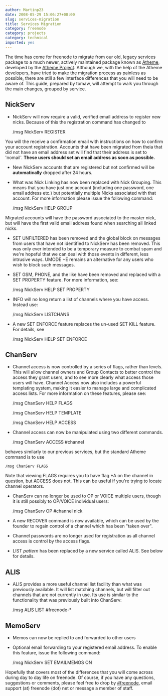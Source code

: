 ```yaml
---
author: Martinp23
date: 2008-05-29 15:06:27+00:00
slug: services-migration
title: Services Migration
category: freenode
category: projects
category: technical
imported: yes
---
```

The time has come for freenode to migrate from our old, legacy services 		package to a much newer, actively maintained package known as 		[Atheme](http://www.atheme.net/), developed by the  		[Atheme Project](http://www.atheme.org/).  Although we,  		with the help of the Atheme developers, have tried to make the 		migration process as painless as possible, there are still a 		few interface differences that you will need to be aware of. 		This guide, prepared by tomaw, will attempt to walk you through the main changes, grouped by service.


## NickServ





	
  * NickServ will now require a valid, verified email 			address to register new nicks.  Because of this the 			registration command has changed to

    
    /msg NickServ REGISTER <password> <email address>


You will the receive a confirmation email with 			instructions on how to confirm your account 			registration.  Accounts that have been migrated from 			theia that did not have an email address set will find 			that their address is set to 'nomail'.  **These users 			should set an email address as soon as possible.**

	
  * New NickServ accounts that are registered but not 			confirmed will be **automatically** dropped after 24 			hours.

	
  * What was Nick Linking has now been replaced with 			Nick Grouping.  This means that you have just one 			account (including one password, one email address etc.) 			but potentially multiple Nicks associated with that 			account.   For more information please issue the 			following command:

    
    /msg NickServ HELP GROUP


Migrated accounts will have the password associated to 			the master nick, but will have the first valid email 			address found when searching all linked nicks.

	
  * SET UNFILTERED has been removed and the global 			block on messages from users that have not identified 			to NickServ has been removed.  This was only ever 			intended to be a temporary measure to combat spam and 			we're hopeful that we can deal with those events in 			different, less intrusive ways.  UMODE +E remains an 			alternative for any users who wish to block such messages.

	
  * SET GSM, PHONE, and the like have been removed and  			replaced with a SET PROPERTY feature.  For more information, 			see:

    
    /msg NickServ HELP SET PROPERTY




	
  * INFO will no long return a list of channels where you have access.  Instead use:

    
    /msg NickServ LISTCHANS




	
  * A new SET ENFORCE feature replaces the un-used SET KILL  			feature. For details, see

    
    /msg NickServ HELP SET ENFORCE







## ChanServ





	
  * Channel access is now controlled by a series of flags, 			rather than levels.  This will allow channel owners and 			Group Contacts to better control the access they grant 			users, and to see more clearly what access those users 			will have.  Channel Access now also includes a powerful 			templating system, making it easier to manage large and 			complicated access lists.  For more information on 			these features, please see:

    
    /msg ChanServ HELP FLAGS



    
    /msg ChanServ HELP TEMPLATE



    
    /msg ChanServ HELP ACCESS




	
  * Channel access can now be manipulated using two 			different commands.

    
    /msg ChanServ ACCESS #channel


behaves similarly to our previous services, but the 			standard Atheme command is to use

    
    /msg ChanServ FLAGS


Note that viewing FLAGS 			requires you to have flag +A on the channel in 			question, but ACCESS does not.  This can be useful if 			you're trying to locate channel operators.

	
  * ChanServ can no longer be used to OP or VOICE multiple users, though it is still possibly to OP/VOICE individual users:

    
    /msg ChanServ OP #channel nick




	
  * A new RECOVER command is now available, which  			can be used by the founder to regain control of a  			channel which has been "taken over".

	
  * Channel passwords are no longer used for 			registration as all channel access is control by the 			access flags.

	
  * LIST *pattern* has been replaced by a new service 			called ALIS.  See below for details.




## ALIS





	
  * ALIS provides a more useful channel list facility than what 		was previously available.  It will list matching channels, but 		will filter out channels that are not currently in use.  Its 		use is similar to the functionality that was previously built 		into ChanServ:

    
    /msg ALIS LIST #freenode-*







## MemoServ





	
  * Memos can now be replied to and forwarded to other users

	
  * Optional email forwarding to your registered email 			address.  To enable this feature, issue the following 			command:

    
    /msg NickServ SET EMAILMEMOS ON





Hopefully that covers most of the differences that you will 		come across during day to day life on freenode.  Of course, if 		you have any questions, suggestions or comments, please feel 		free to drop by [#freenode](irc://irc.freenode.net/freenode), email support (at) freenode (dot) net  		or message a member of staff.
